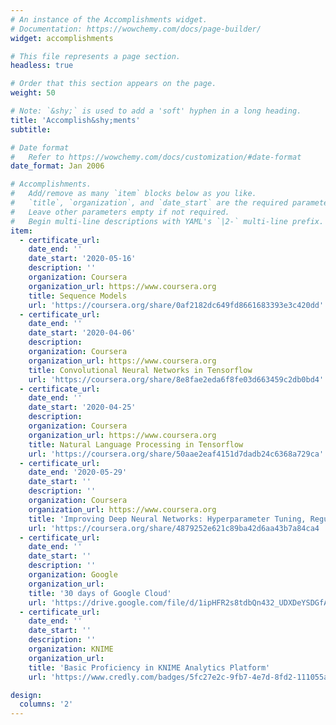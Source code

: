 ```yaml
---
# An instance of the Accomplishments widget.
# Documentation: https://wowchemy.com/docs/page-builder/
widget: accomplishments

# This file represents a page section.
headless: true

# Order that this section appears on the page.
weight: 50

# Note: `&shy;` is used to add a 'soft' hyphen in a long heading.
title: 'Accomplish&shy;ments'
subtitle:

# Date format
#   Refer to https://wowchemy.com/docs/customization/#date-format
date_format: Jan 2006

# Accomplishments.
#   Add/remove as many `item` blocks below as you like.
#   `title`, `organization`, and `date_start` are the required parameters.
#   Leave other parameters empty if not required.
#   Begin multi-line descriptions with YAML's `|2-` multi-line prefix.
item:
  - certificate_url: 
    date_end: ''
    date_start: '2020-05-16'
    description: ''
    organization: Coursera
    organization_url: https://www.coursera.org
    title: Sequence Models
    url: 'https://coursera.org/share/0af2182dc649fd8661683393e3c420dd'
  - certificate_url: 
    date_end: ''
    date_start: '2020-04-06'
    description: 
    organization: Coursera
    organization_url: https://www.coursera.org
    title: Convolutional Neural Networks in Tensorflow
    url: 'https://coursera.org/share/8e8fae2eda6f8fe03d663459c2db0bd4'
  - certificate_url: 
    date_end: ''
    date_start: '2020-04-25'
    description: 
    organization: Coursera
    organization_url: https://www.coursera.org
    title: Natural Language Processing in Tensorflow
    url: 'https://coursera.org/share/50aae2eaf4151d7dadb24c6368a729ca'
  - certificate_url: 
    date_end: '2020-05-29'
    date_start: ''
    description: ''
    organization: Coursera
    organization_url: https://www.coursera.org
    title: 'Improving Deep Neural Networks: Hyperparameter Tuning, Regularization and Optimization'
    url: 'https://coursera.org/share/4879252e621c89ba42d6aa43b7a84ca4 '
  - certificate_url: 
    date_end: ''
    date_start: ''
    description: ''
    organization: Google
    organization_url: 
    title: '30 days of Google Cloud'
    url: 'https://drive.google.com/file/d/1ipHFR2s8tdbQn432_UDXDeYSDGfA__AG/view?pli=1'
  - certificate_url: 
    date_end: ''
    date_start: ''
    description: ''
    organization: KNIME
    organization_url: 
    title: 'Basic Proficiency in KNIME Analytics Platform'
    url: 'https://www.credly.com/badges/5fc27e2c-9fb7-4e7d-8fd2-111055af1454/public_url'

design:
  columns: '2'
---
```

